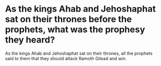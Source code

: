 # As the kings Ahab and Jehoshaphat sat on their thrones before the prophets, what was the prophesy they heard?

As the kings Ahab and Jehoshaphat sat on their thrones, all the prophets said to them that they should attack Ramoth Gilead and win.
